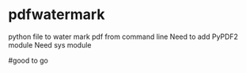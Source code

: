 # pdfwatermark
python file to water mark pdf from command line
Need to add PyPDF2 module
Need sys module 

#good to go
